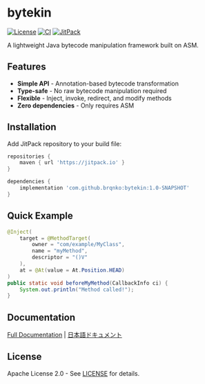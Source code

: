 # bytekin

[![License](https://img.shields.io/badge/License-Apache_2.0-blue.svg)](https://opensource.org/licenses/Apache-2.0)
[![CI](https://github.com/brqnko/bytekin/actions/workflows/gradle.yml/badge.svg)](https://github.com/brqnko/bytekin/actions)
[![JitPack](https://jitpack.io/v/brqnko/bytekin.svg)](https://jitpack.io/#brqnko/bytekin)

A lightweight Java bytecode manipulation framework built on ASM.

## Features

- **Simple API** - Annotation-based bytecode transformation
- **Type-safe** - No raw bytecode manipulation required
- **Flexible** - Inject, invoke, redirect, and modify methods
- **Zero dependencies** - Only requires ASM

## Installation

Add JitPack repository to your build file:

```gradle
repositories {
    maven { url 'https://jitpack.io' }
}

dependencies {
    implementation 'com.github.brqnko:bytekin:1.0-SNAPSHOT'
}
```

## Quick Example

```java
@Inject(
    target = @MethodTarget(
        owner = "com/example/MyClass",
        name = "myMethod",
        descriptor = "()V"
    ),
    at = @At(value = At.Position.HEAD)
)
public static void beforeMyMethod(CallbackInfo ci) {
    System.out.println("Method called!");
}
```

## Documentation

[Full Documentation](docs/en/book/index.html) | [日本語ドキュメント](docs/ja/book/index.html)

## License

Apache License 2.0 - See [LICENSE](LICENSE) for details.
